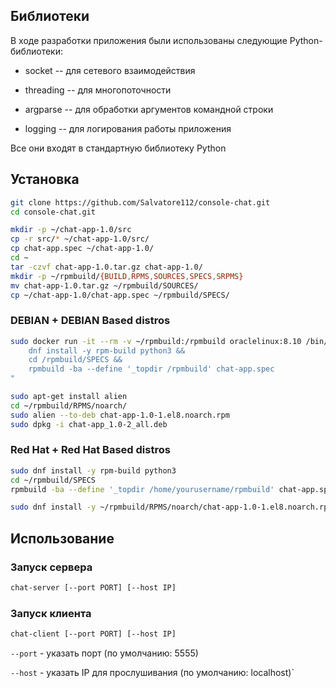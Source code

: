 ## Библиотеки

В ходе разработки приложения были использованы следующие Python-библиотеки:

- socket -- для сетевого взаимодействия

- threading -- для многопоточности

- argparse -- для обработки аргументов командной строки

- logging -- для логирования работы приложения

Все они входят в стандартную библиотеку Python

## Установка

```bash
git clone https://github.com/Salvatore112/console-chat.git
cd console-chat.git
```

```bash
mkdir -p ~/chat-app-1.0/src
cp -r src/* ~/chat-app-1.0/src/
cp chat-app.spec ~/chat-app-1.0/
cd ~
tar -czvf chat-app-1.0.tar.gz chat-app-1.0/
mkdir -p ~/rpmbuild/{BUILD,RPMS,SOURCES,SPECS,SRPMS}
mv chat-app-1.0.tar.gz ~/rpmbuild/SOURCES/
cp ~/chat-app-1.0/chat-app.spec ~/rpmbuild/SPECS/
```

### DEBIAN + DEBIAN Based distros

```bash
sudo docker run -it --rm -v ~/rpmbuild:/rpmbuild oraclelinux:8.10 /bin/bash -c "
    dnf install -y rpm-build python3 &&
    cd /rpmbuild/SPECS &&
    rpmbuild -ba --define '_topdir /rpmbuild' chat-app.spec
"
```
```bash
sudo apt-get install alien
cd ~/rpmbuild/RPMS/noarch/
sudo alien --to-deb chat-app-1.0-1.el8.noarch.rpm
sudo dpkg -i chat-app_1.0-2_all.deb
```

### Red Hat + Red Hat Based distros

```bash
sudo dnf install -y rpm-build python3
cd ~/rpmbuild/SPECS
rpmbuild -ba --define '_topdir /home/yourusername/rpmbuild' chat-app.spec
```
```bash
sudo dnf install -y ~/rpmbuild/RPMS/noarch/chat-app-1.0-1.el8.noarch.rpm
```

## Использование 

### Запуск сервера
```bash
chat-server [--port PORT] [--host IP]
```

### Запуск клиента
```bash
chat-client [--port PORT] [--host IP]
```

`--port` - указать порт (по умолчанию: 5555)

`--host` - указать IP для прослушивания (по умолчанию: localhost)`
